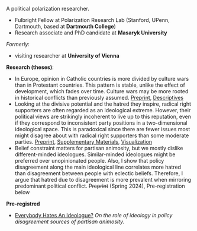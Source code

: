 A political polarization researcher.
* Fulbright Fellow at Polarization Research Lab (Stanford, UPenn, Dartmouth, based at **Dartmouth College**)
* Research associate and PhD candidate at **Masaryk University**
 
_Formerly_:
* visiting researcher at **University of Vienna**

**Research (theses)**:
 * In Europe, opinion in Catholic countries is more divided by culture wars than in Protestant countries. This pattern is stable, unlike the effect of development, which fades over time. Culture wars may be more rooted in historical conflicts than previously assumed. [Preprint](https://osf.io/q3swd), [Descriptives](https://osf.io/znyph)
 * Looking at the divisive potential and the hatred they inspire, radical right supporters are often regarded as an ideological extreme. However, their political views are strikingly incoherent to live up to this reputation, even if they correspond to inconsistent party positions in a two-dimensional ideological space. This is paradoxical since there are fewer issues most might disagree about with radical right supporters than some moderate parties. [Preprint](https://osf.io/xgfcj), [Supplementary Materials](https://osf.io/tm9w6), [Visualization](https://osf.io/nx2u8)
 * Belief constraint matters for partisan animosity, but we mostly dislike different-minded ideologues. Similar-minded ideologues might be preferred over unopinionated people. Also, I show that policy disagreement along the main ideological line correlates more hatred than disagreement between people with eclectic beliefs. Therefore, I argue that hatred due to disagreement is more prevalent when mirroring predominant political conflict. ~~Preprint~~ (Spring 2024), Pre-registration below 

**Pre-registred**
* [Everybody Hates An Ideologue?](https://osf.io/xbts8) _On the role of ideology in policy disagreement sources of partisan animosity._
